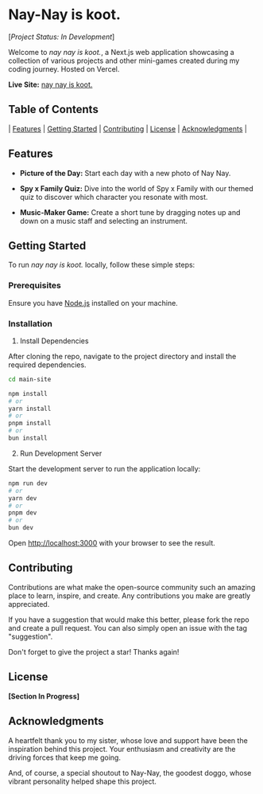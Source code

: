 # Nay-Nay is koot. 
[*Project Status: In Development*]

Welcome to *nay nay is koot.*, a Next.js web application showcasing a collection of various projects and other mini-games created during my coding journey. Hosted on Vercel.

**Live Site:** [nay nay is koot.](https://www.naynayiskoot.dog)

## Table of Contents

| [Features](#features) |
[Getting Started](#getting-started) |
[Contributing](#contributing) |
[License](#license) |
[Acknowledgments](#acknowledgments) |

## Features

- **Picture of the Day:** Start each day with a new photo of Nay Nay.

- **Spy x Family Quiz:** Dive into the world of Spy x Family with our themed quiz to discover which character you resonate with most.

- **Music-Maker Game:** Create a short tune by dragging notes up and down on a music staff and selecting an instrument.


## Getting Started

To run *nay nay is koot.* locally, follow these simple steps:

### Prerequisites

Ensure you have [Node.js](https://nodejs.org/) installed on your machine.

### Installation

1. Install Dependencies 

After cloning the repo, navigate to the project directory and install the required dependencies. 

```bash
cd main-site

npm install
# or
yarn install
# or
pnpm install
# or
bun install
```

2. Run Development Server

Start the development server to run the application locally: 

```bash
npm run dev
# or
yarn dev
# or
pnpm dev
# or
bun dev
```

Open [http://localhost:3000](http://localhost:3000) with your browser to see the result.

## Contributing

Contributions are what make the open-source community such an amazing place to learn, inspire, and create. Any contributions you make are greatly appreciated.

If you have a suggestion that would make this better, please fork the repo and create a pull request. You can also simply open an issue with the tag "suggestion".

Don't forget to give the project a star! Thanks again!

## License

**[Section In Progress]**

## Acknowledgments

A heartfelt thank you to my sister, whose love and support have been the inspiration behind this project. Your enthusiasm and creativity are the driving forces that keep me going.

And, of course, a special shoutout to Nay-Nay, the goodest doggo, whose vibrant personality helped shape this project.
